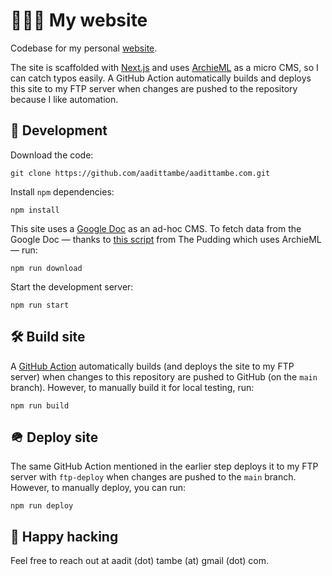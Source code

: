 # 👨🏽‍💻 My website

Codebase for my personal [website](https://aadittambe.com/).

The site is scaffolded with [Next.js](https://nextjs.org/) and uses [ArchieML](http://archieml.org/) as a micro CMS, so I can catch typos easily. A GitHub Action automatically builds and deploys this site to my FTP server when changes are pushed to the repository because I like automation.

## 🧰 Development

Download the code:

```
git clone https://github.com/aadittambe/aadittambe.com.git
```

Install `npm` dependencies:

```
npm install
```

This site uses a [Google Doc](https://docs.google.com/document/d/1lnWLWaUz2b-ho5QxBcjh5jdxF4Gf_K2gumFWfyma4xc/) as an ad-hoc CMS. To fetch data from the Google Doc — thanks to [this script](https://github.com/the-pudding/starter/blob/master/scripts/fetch-doc.js) from The Pudding which uses ArchieML — run:

```
npm run download
```

Start the development server:

```
npm run start
```

## 🛠️ Build site

A [GitHub Action](.github/workflows/deploy.yml) automatically builds (and deploys the site to my FTP server) when changes to this repository are pushed to GitHub (on the `main` branch). However, to manually build it for local testing, run:

```
npm run build
```

## 🪖 Deploy site

The same GitHub Action mentioned in the earlier step deploys it to my FTP server with `ftp-deploy` when changes are pushed to the `main` branch. However, to manually deploy, you can run:

```
npm run deploy
```

## 🤖 Happy hacking

Feel free to reach out at aadit (dot) tambe (at) gmail (dot) com.
